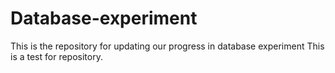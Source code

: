 # Database-experiment
This is the repository for updating our progress in database experiment
This is a test for repository.
